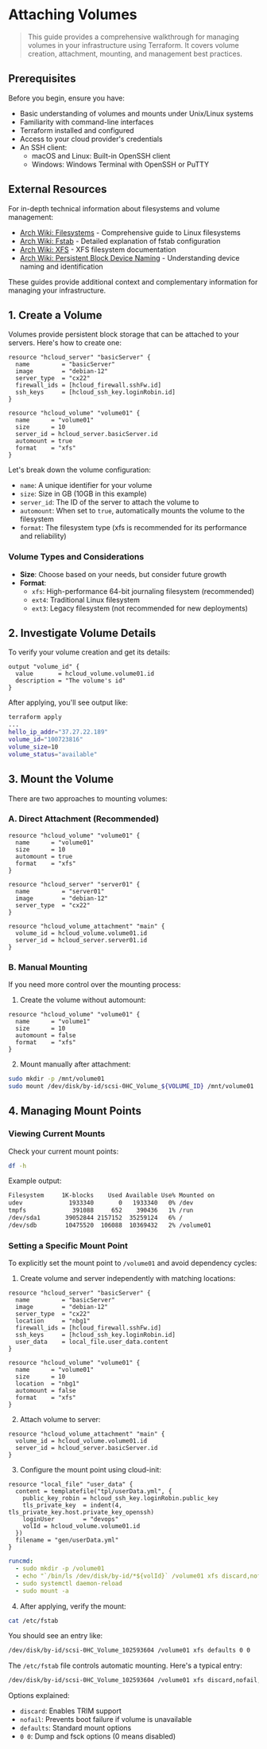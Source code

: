 # Attaching Volumes

> This guide provides a comprehensive walkthrough for managing volumes in your infrastructure using Terraform. It covers volume creation, attachment, mounting, and management best practices.

## Prerequisites

Before you begin, ensure you have:

- Basic understanding of volumes and mounts under Unix/Linux systems
- Familiarity with command-line interfaces
- Terraform installed and configured
- Access to your cloud provider's credentials
- An SSH client:
    - macOS and Linux: Built-in OpenSSH client
    - Windows: Windows Terminal with OpenSSH or PuTTY

## External Resources

For in-depth technical information about filesystems and volume management:

- [Arch Wiki: Filesystems](https://wiki.archlinux.org/title/File_systems) - Comprehensive guide to Linux filesystems
- [Arch Wiki: Fstab](https://wiki.archlinux.org/title/Fstab) - Detailed explanation of fstab configuration
- [Arch Wiki: XFS](https://wiki.archlinux.org/title/XFS) - XFS filesystem documentation
- [Arch Wiki: Persistent Block Device Naming](https://wiki.archlinux.org/title/Persistent_block_device_naming) - Understanding device naming and identification

These guides provide additional context and complementary information for managing your infrastructure.

## 1. Create a Volume

Volumes provide persistent block storage that can be attached to your servers. Here's how to create one:

```hcl
resource "hcloud_server" "basicServer" {
  name         = "basicServer"
  image        = "debian-12"
  server_type  = "cx22"
  firewall_ids = [hcloud_firewall.sshFw.id]
  ssh_keys     = [hcloud_ssh_key.loginRobin.id]
}

resource "hcloud_volume" "volume01" {
  name      = "volume01"
  size      = 10
  server_id = hcloud_server.basicServer.id
  automount = true
  format    = "xfs"
}
```

Let's break down the volume configuration:

- `name`: A unique identifier for your volume
- `size`: Size in GB (10GB in this example)
- `server_id`: The ID of the server to attach the volume to
- `automount`: When set to `true`, automatically mounts the volume to the filesystem
- `format`: The filesystem type (xfs is recommended for its performance and reliability)

### Volume Types and Considerations

- **Size**: Choose based on your needs, but consider future growth
- **Format**:
  - `xfs`: High-performance 64-bit journaling filesystem (recommended)
  - `ext4`: Traditional Linux filesystem
  - `ext3`: Legacy filesystem (not recommended for new deployments)

## 2. Investigate Volume Details

To verify your volume creation and get its details:

```hcl
output "volume_id" {
  value       = hcloud_volume.volume01.id
  description = "The volume's id"
}
```

After applying, you'll see output like:

```sh
terraform apply
...
hello_ip_addr="37.27.22.189"
volume_id="100723816"
volume_size=10
volume_status="available"
```

## 3. Mount the Volume

There are two approaches to mounting volumes:

### A. Direct Attachment (Recommended)

```hcl
resource "hcloud_volume" "volume01" {
  name      = "volume01"
  size      = 10
  automount = true
  format    = "xfs"
}

resource "hcloud_server" "server01" {
  name         = "server01"
  image        = "debian-12"
  server_type  = "cx22"
}

resource "hcloud_volume_attachment" "main" {
  volume_id = hcloud_volume.volume01.id
  server_id = hcloud_server.server01.id
}
```

### B. Manual Mounting

If you need more control over the mounting process:

1. Create the volume without automount:

```hcl
resource "hcloud_volume" "volume01" {
  name      = "volume1"
  size      = 10
  automount = false
  format    = "xfs"
}
```

2. Mount manually after attachment:

```bash
sudo mkdir -p /mnt/volume01
sudo mount /dev/disk/by-id/scsi-0HC_Volume_${VOLUME_ID} /mnt/volume01
```

## 4. Managing Mount Points

### Viewing Current Mounts

Check your current mount points:

```sh
df -h
```

Example output:

```sh
Filesystem     1K-blocks    Used Available Use% Mounted on
udev             1933340       0   1933340   0% /dev
tmpfs             391088     652    390436   1% /run
/dev/sda1       39052844 2157152  35259124   6% /
/dev/sdb        10475520  106088  10369432   2% /volume01
```

### Setting a Specific Mount Point

To explicitly set the mount point to `/volume01` and avoid dependency cycles:

1. Create volume and server independently with matching locations:

```hcl
resource "hcloud_server" "basicServer" {
  name         = "basicServer"
  image        = "debian-12"
  server_type  = "cx22"
  location     = "nbg1"
  firewall_ids = [hcloud_firewall.sshFw.id]
  ssh_keys     = [hcloud_ssh_key.loginRobin.id]
  user_data    = local_file.user_data.content
}

resource "hcloud_volume" "volume01" {
  name      = "volume01"
  size      = 10
  location  = "nbg1"
  automount = false
  format    = "xfs"
}
```

2. Attach volume to server:

```hcl
resource "hcloud_volume_attachment" "main" {
  volume_id = hcloud_volume.volume01.id
  server_id = hcloud_server.basicServer.id
}
```

3. Configure the mount point using cloud-init:

```hcl
resource "local_file" "user_data" {
  content = templatefile("tpl/userData.yml", {
    public_key_robin = hcloud_ssh_key.loginRobin.public_key
    tls_private_key  = indent(4, tls_private_key.host.private_key_openssh)
    loginUser        = "devops"
    volId = hcloud_volume.volume01.id
  })
  filename = "gen/userData.yml"
}
```

```yml
runcmd:
  - sudo mkdir -p /volume01
  - echo "`/bin/ls /dev/disk/by-id/*${volId}` /volume01 xfs discard,nofail,defaults 0 0" | sudo tee -a /etc/fstab
  - sudo systemctl daemon-reload
  - sudo mount -a
```

4. After applying, verify the mount:

```sh
cat /etc/fstab
```

You should see an entry like:
```sh
/dev/disk/by-id/scsi-0HC_Volume_102593604 /volume01 xfs defaults 0 0
```

The `/etc/fstab` file controls automatic mounting. Here's a typical entry:

```sh
/dev/disk/by-id/scsi-0HC_Volume_102593604 /volume01 xfs discard,nofail,defaults 0 0
```

Options explained:

- `discard`: Enables TRIM support
- `nofail`: Prevents boot failure if volume is unavailable
- `defaults`: Standard mount options
- `0 0`: Dump and fsck options (0 means disabled)
